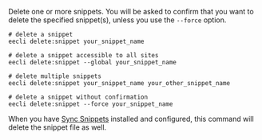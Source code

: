 Delete one or more snippets. You will be asked to confirm that you want to delete the specified snippet(s), unless you use the `--force` option.

```
# delete a snippet
eecli delete:snippet your_snippet_name

# delete a snippet accessible to all sites
eecli delete:snippet --global your_snippet_name

# delete multiple snippets
eecli delete:snippet your_snippet_name your_other_snippet_name

# delete a snippet without confirmation
eecli delete:snippet --force your_snippet_name
```

When you have [Sync Snippets](https://github.com/rsanchez/sync_snippets) installed and configured, this command will delete the snippet file as well.